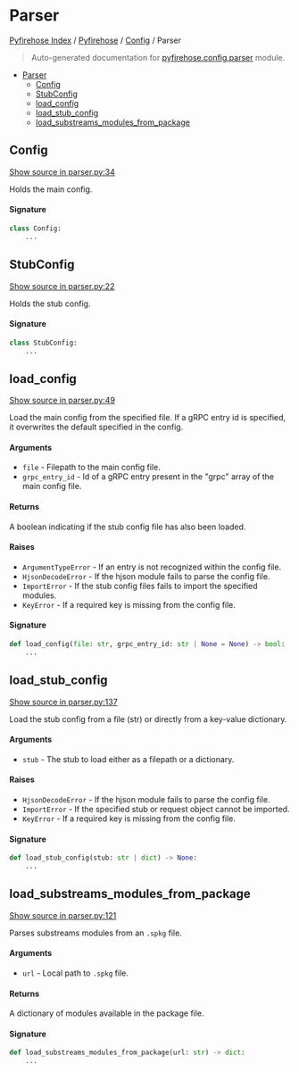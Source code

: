 # Parser

[Pyfirehose Index](../../README.md#pyfirehose-index) /
[Pyfirehose](../index.md#pyfirehose) /
[Config](./index.md#config) /
Parser

> Auto-generated documentation for [pyfirehose.config.parser](https://github.com/Krow10/pyfirehose/blob/main/pyfirehose/config/parser.py) module.

- [Parser](#parser)
  - [Config](#config)
  - [StubConfig](#stubconfig)
  - [load_config](#load_config)
  - [load_stub_config](#load_stub_config)
  - [load_substreams_modules_from_package](#load_substreams_modules_from_package)

## Config

[Show source in parser.py:34](https://github.com/Krow10/pyfirehose/blob/main/pyfirehose/config/parser.py#L34)

Holds the main config.

#### Signature

```python
class Config:
    ...
```



## StubConfig

[Show source in parser.py:22](https://github.com/Krow10/pyfirehose/blob/main/pyfirehose/config/parser.py#L22)

Holds the stub config.

#### Signature

```python
class StubConfig:
    ...
```



## load_config

[Show source in parser.py:49](https://github.com/Krow10/pyfirehose/blob/main/pyfirehose/config/parser.py#L49)

Load the main config from the specified file. If a gRPC entry id is specified, it overwrites the default specified
in the config.

#### Arguments

- `file` - Filepath to the main config file.
- `grpc_entry_id` - Id of a gRPC entry present in the "grpc" array of the main config file.

#### Returns

A boolean indicating if the stub config file has also been loaded.

#### Raises

- `ArgumentTypeError` - If an entry is not recognized within the config file.
- `HjsonDecodeError` - If the hjson module fails to parse the config file.
- `ImportError` - If the stub config files fails to import the specified modules.
- `KeyError` - If a required key is missing from the config file.

#### Signature

```python
def load_config(file: str, grpc_entry_id: str | None = None) -> bool:
    ...
```



## load_stub_config

[Show source in parser.py:137](https://github.com/Krow10/pyfirehose/blob/main/pyfirehose/config/parser.py#L137)

Load the stub config from a file (str) or directly from a key-value dictionary.

#### Arguments

- `stub` - The stub to load either as a filepath or a dictionary.

#### Raises

- `HjsonDecodeError` - If the hjson module fails to parse the config file.
- `ImportError` - If the specified stub or request object cannot be imported.
- `KeyError` - If a required key is missing from the config file.

#### Signature

```python
def load_stub_config(stub: str | dict) -> None:
    ...
```



## load_substreams_modules_from_package

[Show source in parser.py:121](https://github.com/Krow10/pyfirehose/blob/main/pyfirehose/config/parser.py#L121)

Parses substreams modules from an `.spkg` file.

#### Arguments

- `url` - Local path to `.spkg` file.

#### Returns

A dictionary of modules available in the package file.

#### Signature

```python
def load_substreams_modules_from_package(url: str) -> dict:
    ...
```


